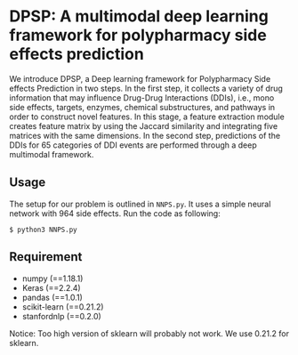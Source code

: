 # DPSP: A multimodal deep learning framework for polypharmacy side effects prediction
We introduce DPSP, a Deep learning framework for Polypharmacy Side effects Prediction in two steps. In the first step, it collects a variety of drug information that may influence Drug-Drug Interactions (DDIs), i.e., mono side effects, targets, enzymes, chemical substructures, and pathways in order to construct novel features. In this stage, a feature extraction module creates feature matrix by using the Jaccard similarity and integrating five matrices with the same dimensions. In the second step, predictions of the DDIs for 65 categories of DDI events are performed through a deep multimodal framework.
## Usage
The setup for our problem is outlined in `NNPS.py`. It uses a simple neural network with 964 side effects. Run the code as following:

```
$ python3 NNPS.py
```
## Requirement
- numpy (==1.18.1)
- Keras (==2.2.4)
- pandas (==1.0.1)
- scikit-learn (==0.21.2)
- stanfordnlp (==0.2.0)  

Notice: Too high version of sklearn will probably not work. We use 0.21.2 for sklearn.
